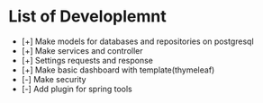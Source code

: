 # List of Developlemnt

- [+] Make models for databases and repositories on postgresql
- [+] Make services and controller
- [+] Settings requests and response
- [+] Make basic dashboard with template(thymeleaf)
- [-] Make security
- [-] Add plugin for spring tools
